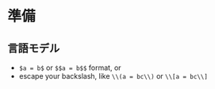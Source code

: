 # 準備
## 言語モデル


- `$a = b$` or `$$a = b$$` format, or
- escape your backslash, like `\\(a = bc\\)` or `\\[a = bc\\]`
